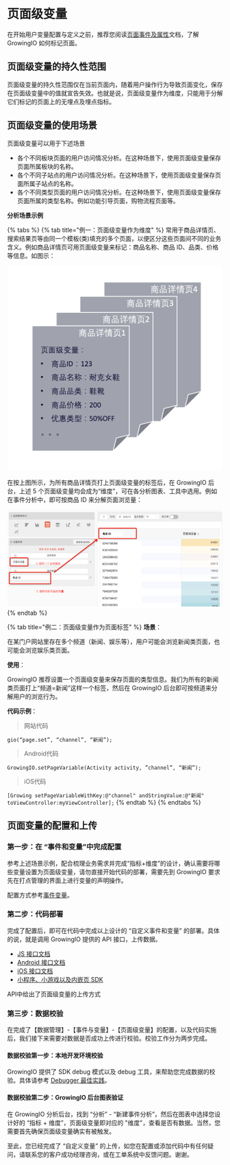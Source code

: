 # 页面级变量

在开始用户变量配置与定义之前，推荐您阅读[页面事件及属性](../datamodel/eventmodel/wu-mai-dian-shi-jian/ye-mian-shi-jian-ji-shu-xing.md)文档，了解 GrowingIO 如何标记页面。

## 页面级变量的持久性范围

页面级变量的持久性范围仅在当前页面内，随着用户操作行为导致页面变化，保存在页面级变量中的值就宣告失效。也就是说，页面级变量作为维度，只能用于分解它们标记的页面上的无埋点及埋点指标。

## 页面级变量的使用场景

页面级变量可以用于下述场景

* 各个不同板块页面的用户访问情况分析。在这种场景下，使用页面级变量保存页面所属板块的名称。
* 各个不同子站点的用户访问情况分析。在这种场景下，使用页面级变量保存页面所属子站点的名称。
* 各个不同类型页面的用户访问情况分析。在这种场景下，使用页面级变量保存页面所属的类型名称。例如功能引导页面，购物流程页面等。

**分析场景示例**

{% tabs %}
{% tab title="例一：页面级变量作为维度" %}
常用于商品详情页、搜索结果页等由同一个模板\(类\)填充的多个页面，以便区分这些页面间不同的业务含义。例如商品详情页可用页面级变量来标记：商品名称、商品 ID、品类、价格等信息。如图示：

![](../../.gitbook/assets/image%20%28195%29.png)

在按上图所示，为所有商品详情页打上页面级变量的标签后，在 GrowingIO 后台，上述 5 个页面级变量均会成为“维度”，可在各分析图表、工具中选用。例如在事件分析中，即可按商品 ID 来分解页面浏览量：

![](../../.gitbook/assets/image%20%28111%29.png)
{% endtab %}

{% tab title="例二：页面级变量作为页面标签" %}
**场景**：

在某门户网站里存在多个频道（新闻、娱乐等），用户可能会浏览新闻类页面，也可能会浏览娱乐类页面。

**使用**：

GrowingIO 推荐设置一个页面级变量来保存页面的类型信息。我们为所有的新闻类页面打上“频道=新闻”这样一个标签，然后在 GrowingIO 后台即可按频道来分解用户的浏览行为。

**代码示例**：

> 网站代码

`gio(“page.set”, “channel”, “新闻”);`

> Android代码

`GrowingIO.setPageVariable(Activity activity, ”channel”, “新闻”);`

> iOS代码

`[Growing setPageVariableWithKey:@"channel" andStringValue:@"新闻" toViewController:myViewController];`
{% endtab %}
{% endtabs %}

## 页面变量的配置和上传 <a id="zi-ding-yi-bian-liang-de-pei-zhi-he-shang-chuan"></a>

### **第一步：在 “事件和变量”中完成配置** <a id="di-yi-bu-zai-shi-jian-he-bian-liang-zhong-wan-cheng-pei-zhi"></a>

参考上述场景示例，配合梳理业务需求并完成“指标+维度”的设计，确认需要将哪些变量设置为页面级变量，请勿直接开始代码的部署，需要先到 GrowingIO 要求先在打点管理的界面上进行变量的声明操作。

配置方式参考[事件变量](../../product-manual/datacenter/datamanage/variable/event.md)。

### **第二步：代码部署** <a id="di-er-bu-dai-ma-bu-shu"></a>

完成了配置后，即可在代码中完成以上设计的 “自定义事件和变量” 的部署。具体的说，就是调用 GrowingIO 提供的 API 接口，上传数据。

* ​[JS 接口文档](https://docs.growingio.com/docs/sdk-integration/web-js-sdk#3-web-js-sdk-2-1-api)​
* ​[Android 接口文档](https://docs.growingio.com/docs/sdk-integration/android-sdk/android-sdk#2-android-sdk-api)​
* ​[iOS 接口文档](https://docs.growingio.com/docs/sdk-integration/ios-sdk/ios-sdk-2.x#ios-sdk-api)​
* ​[小程序、小游戏以及内嵌页 SDK](https://docs.growingio.com/docs/sdk-integration/xiao-cheng-xu-xiao-you-xi-yi-ji-nei-qian-ye-sdk)​

API中给出了页面级变量的上传方式

### 第三步：数据校验 <a id="di-san-bu-shu-ju-xiao-yan"></a>

在完成了【数据管理】-【事件与变量】-【页面级变量】的配置，以及代码实施后，我们接下来需要对数据是否成功上传进行校验。校验工作分为两步完成。

#### **数据校验第一步：本地开发环境校验** <a id="shu-ju-xiao-yan-di-yi-bu-ben-di-kai-fa-huan-jing-xiao-yan"></a>

GrowingIO 提供了 SDK debug 模式以及 debug 工具，来帮助您完成数据的校验。具体请参考 [Debugger 最佳实践](https://docs.growingio.com/docs/sdk-integration/growingio-debugger/best-practice#pvar-ye-mian-ji-bian-liang-shi-jian)。

#### **数据校验第二步：GrowingIO 后台图表验证** <a id="shu-ju-xiao-yan-di-er-bu-growingio-hou-tai-tu-biao-yan-zheng"></a>

在 GrowingIO 分析后台，找到 “分析” - “新建事件分析”，然后在图表中选择您设计好的 “指标 + 维度”，页面级变量即对应的 "维度"，查看是否有数据。当然，您需要首先确保页面级变量确实有被触发。

至此，您已经完成了 “自定义变量” 的上传，如您在配置或添加代码中有任何疑问，请联系您的客户成功经理咨询，或在工单系统中反馈问题。谢谢。











